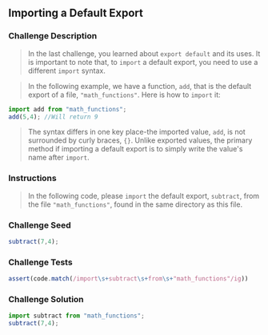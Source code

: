 ## Importing a Default Export

### Challenge Description
>In the last challenge, you learned about `export default` and its uses. It is important to note that, to `import` a default export, you need to use a different `import` syntax.

>In the following example, we have a function, `add`, that is the default export of a file, `"math_functions"`. Here is how to `import` it:
```javascript
import add from "math_functions";
add(5,4); //Will return 9
```

>The syntax differs in one key place-the imported value, `add`, is not surrounded by curly braces, `{}`. Unlike exported values, the primary method if importing a default export is to simply write the value's name after `import`.

### Instructions
>In the following code, please `import` the default export, `subtract`, from the file `"math_functions"`, found in the same directory as this file.

### Challenge Seed
```javascript
subtract(7,4);
```

### Challenge Tests
```javascript
assert(code.match(/import\s+subtract\s+from\s+"math_functions"/ig))
```

### Challenge Solution
```javascript
import subtract from "math_functions";
subtract(7,4);
```
